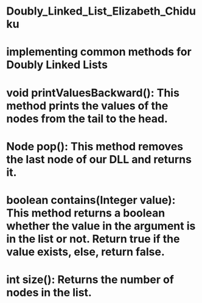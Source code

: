 # Doubly_Linked_List_Elizabeth_Chiduku
# implementing common methods for Doubly Linked Lists
# void printValuesBackward(): This method prints the values of the nodes from the tail to the head.
# Node pop(): This method removes the last node of our DLL and returns it.
# boolean contains(Integer value): This method returns a boolean whether the value in the argument is in the list or not. Return true if the value exists, else, return false.
# int size(): Returns the number of nodes in the list.

